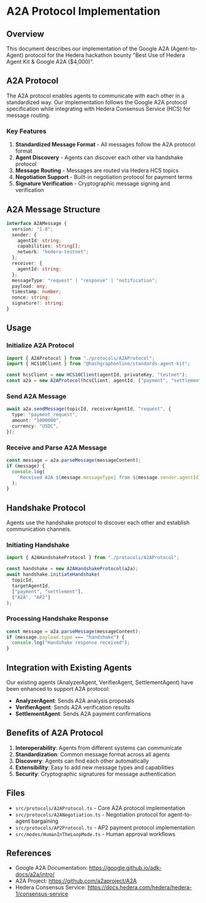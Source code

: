 # A2A Protocol Implementation

## Overview

This document describes our implementation of the Google A2A (Agent-to-Agent) protocol for the Hedera hackathon bounty "Best Use of Hedera Agent Kit & Google A2A ($4,000)".

## A2A Protocol

The A2A protocol enables agents to communicate with each other in a standardized way. Our implementation follows the Google A2A protocol specification while integrating with Hedera Consensus Service (HCS) for message routing.

### Key Features

1. **Standardized Message Format** - All messages follow the A2A protocol format
2. **Agent Discovery** - Agents can discover each other via handshake protocol
3. **Message Routing** - Messages are routed via Hedera HCS topics
4. **Negotiation Support** - Built-in negotiation protocol for payment terms
5. **Signature Verification** - Cryptographic message signing and verification

## A2A Message Structure

```typescript
interface A2AMessage {
  version: "1.0";
  sender: {
    agentId: string;
    capabilities: string[];
    network: "hedera-testnet";
  };
  receiver: {
    agentId: string;
  };
  messageType: "request" | "response" | "notification";
  payload: any;
  timestamp: number;
  nonce: string;
  signature?: string;
}
```

## Usage

### Initialize A2A Protocol

```typescript
import { A2AProtocol } from "./protocols/A2AProtocol";
import { HCS10Client } from "@hashgraphonline/standards-agent-kit";

const hcsClient = new HCS10Client(agentId, privateKey, "testnet");
const a2a = new A2AProtocol(hcsClient, agentId, ["payment", "settlement"]);
```

### Send A2A Message

```typescript
await a2a.sendMessage(topicId, receiverAgentId, "request", {
  type: "payment_request",
  amount: "1000000",
  currency: "USDC",
});
```

### Receive and Parse A2A Message

```typescript
const message = a2a.parseMessage(messageContent);
if (message) {
  console.log(
    `Received A2A ${message.messageType} from ${message.sender.agentId}`
  );
}
```

## Handshake Protocol

Agents use the handshake protocol to discover each other and establish communication channels.

### Initiating Handshake

```typescript
import { A2AHandshakeProtocol } from "./protocols/A2AProtocol";

const handshake = new A2AHandshakeProtocol(a2a);
await handshake.initiateHandshake(
  topicId,
  targetAgentId,
  ["payment", "settlement"],
  ["A2A", "AP2"]
);
```

### Processing Handshake Response

```typescript
const message = a2a.parseMessage(messageContent);
if (message.payload.type === "handshake") {
  console.log("Handshake response received");
}
```

## Integration with Existing Agents

Our existing agents (AnalyzerAgent, VerifierAgent, SettlementAgent) have been enhanced to support A2A protocol:

- **AnalyzerAgent**: Sends A2A analysis proposals
- **VerifierAgent**: Sends A2A verification results
- **SettlementAgent**: Sends A2A payment confirmations

## Benefits of A2A Protocol

1. **Interoperability**: Agents from different systems can communicate
2. **Standardization**: Common message format across all agents
3. **Discovery**: Agents can find each other automatically
4. **Extensibility**: Easy to add new message types and capabilities
5. **Security**: Cryptographic signatures for message authentication

## Files

- `src/protocols/A2AProtocol.ts` - Core A2A protocol implementation
- `src/protocols/A2ANegotiation.ts` - Negotiation protocol for agent-to-agent bargaining
- `src/protocols/AP2Protocol.ts` - AP2 payment protocol implementation
- `src/modes/HumanInTheLoopMode.ts` - Human approval workflows

## References

- Google A2A Documentation: https://google.github.io/adk-docs/a2a/intro/
- A2A Project: https://github.com/a2aproject/A2A
- Hedera Consensus Service: https://docs.hedera.com/hedera/hedera-1/consensus-service
